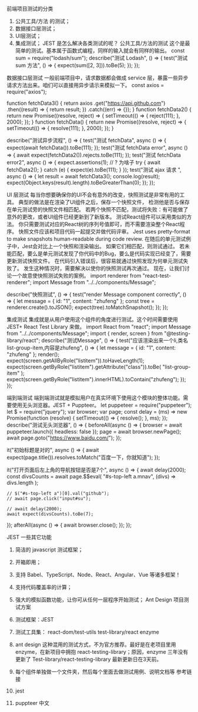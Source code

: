 
前端项目测试的分类
1. 公共工具/方法 的测试；
2. 数据接口层测试；
3. UI层测试；
4. 集成测试；
JEST 是怎么解决各类测试的呢？
公共工具/方法的测试
这个是最简单的测试。基本属于函数式编程，同样的输入就会有同样的输出。
const sum = require("lodash/sum");
describe("测试 Lodash", () => {
  test("测试 sum 方法", () => {
    expect(sum([2, 3])).toBe(5);
  });
});

数据接口层测试
一般前端项目中，请求数据都会做成 service 层，暴露一些异步请求方法出来。咱们可以直接用异步请示来模拟一下。
const axios = require("axios");

function fetchData3() {
  return axios
    .get("https://api.github.com")
    .then((result) => {
      return result;
    })
    .catch((err) => {});
}
function fetchData2() {
  return new Promise((resolve, reject) => {
    setTimeout(() => {
      reject(111);
    }, 2000);
  });
}
function fetchData() {
  return new Promise((resolve, reject) => {
    setTimeout(() => {
      resolve(111);
    }, 2000);
  });
}

describe("测试异步流程", () => {
  test("测试 fetchData", async () => {
    expect(await fetchData()).toBe(111);
  });
  test("测试 fetchData error", async () => {
    await expect(fetchData2()).rejects.toBe(111);
  });
  test("测试 fetchData error2", async () => {
    expect.assertions(1); // ? 为啥子
    try {
      await fetchData2();
    } catch (e) {
      expect(e).toBe(111);
    }
  });
  test("测试 ajax 请求 ", async () => {
    let result = await fetchData3();
    console.log(result);
    expect(Object.keys(result).length).toBeGreaterThan(0);
  });
});

UI 层测试
每当你想要确保你的UI不会有意外的改变，快照测试是非常有用的工具。
典型的做法是在渲染了UI组件之后，保存一个快照文件， 检测他是否与保存在单元测试旁的快照文件相匹配。 若两个快照不匹配，测试将失败：有可能做了意外的更改，或者UI组件已经更新到了新版本。
测试React组件可以采用类似的方法。 你只需要测试对应的React树的序列号值即可，而不需要渲染整个React程序。 
快照文件应该和项目代码一起提交并做代码评审。 Jest uses pretty-format to make snapshots human-readable during code review. 在随后的单元测试例子中，Jest会对比上一个快照和渲染输出。 如果它们相匹配，则测试通过。 若未能匹配，要么是单元测试发现了你代码中的Bug，要么是代码实现已经变了，需要更新测试快照文件。
在代码引入错误后，很容易就通过快照发现为何单元测试失败了。 发生这种情况时，需要解决以使你的快照测试再次通过。 现在，让我们讨论一个故意使快照测试失败的案例。
import renderer from "react-test-renderer";
import Message from "../../components/Message";

describe("快照测试", () => {
  test("render Message component correctly", () => {
    let message = { id: "1", content: "zhufeng" };
    const tree = renderer.create(<Message message={message} />).toJSON();
    expect(tree).toMatchSnapshot();
  });
});

集成测试
集成就是从用户使用这个组件的角度进行测试。这个时间需要使用 JEST+ React Test Library 来做。
import React from "react";
import Message from "../../components/Message";
import { render, screen } from "@testing-library/react";
describe("测试Message", () => {
  test("应该渲染出来一个li,类名list-group-item,内容是zhufeng", () => {
    let message = { id: "1", content: "zhufeng" };
    render(<Message message={message} />);
    expect(screen.getAllByRole("listitem")).toHaveLength(1);
    expect(screen.getByRole("listitem").getAttribute("class")).toBe(
      "list-group-item"
    );
    expect(screen.getByRole("listitem").innerHTML).toContain("zhufeng");
  });
});


端到端测试
端到端测试就是模拟用户在真实环境下使用这个模块的整体功能。需要使用无头浏览器。JEST + Puppteer。
let puppeteer = require("puppeteer");
let $ = require("jquery");
var browser;
var page;
const delay = (ms) =>
  new Promise(function (resolve) {
    setTimeout(() => {
      resolve();
    }, ms);
  });
describe("测试无头浏览器", () => {
  beforeAll(async () => {
    browser = await puppeteer.launch({ headless: false });
    page = await browser.newPage();
    await page.goto("https://www.baidu.com/");
  });

  it("初始标题是对的", async () => {
    await expect(page.title()).resolves.toMatch("百度一下，你就知道");
  });

  it("打开页面后左上角的导航按钮是否是7个", async () => {
    await delay(2000);
    const divsCounts = await page.$$eval(
      "#s-top-left a.mnav",
      (divs) => divs.length
    );

    // $("#s-top-left a")[0].val("github");
    // await page.click("input#su");

    // await delay(2000);
    await expect(divsCounts).toBe(7);
  });
  afterAll(async () => {
    await browser.close();
  });
});

JEST 一些其它功能
1. 简洁的 javascript 测试框架；
2. 开箱即用；
3. 支持 Babel、TypeScript、Node、React、Angular、Vue 等诸多框架！
4. 支持代码覆盖率的计算；
5. 强大的模拟函数功能，让你可从任何一层程序开始测试；
Ant  Design 项目测试方案
1. 测试框架：JEST
2. 测试工具集： react-dom/test-utils   test-library/react   enzyme

3.  ant design 这种混用的测试方式，不为官方推荐。最好是在老项目里用 enzyme，在新项目中拥抱 react-testing-library；原因，enzyme 三年没有更新了   Test-library/react-testing-library 最新更新日在3天前。
4. 每个组件单独做一个文件夹，然后每个里面去做测试用例、说明文档等
参考链接
  1. jest
2. puppteer 中文
